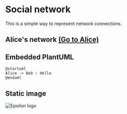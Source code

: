 # Social network

This is a simple way to represent network connections. 

## Alice's network <a href="javascript:showView(['Social Network', 'Alice'])">(Go to Alice)</a>

<picto-view path="Social Network, Alice"/>

## Embedded PlantUML

```render-plantuml
@startuml
Alice -> Bob : Hello
@enduml
```

## Static image

![Epsilon logo](socialnetwork/epsilon.png)